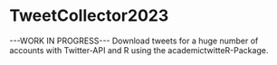 # TweetCollector2023
---WORK IN PROGRESS--- 
Download tweets for a huge number of accounts with Twitter-API and R using the academictwitteR-Package.

